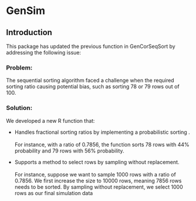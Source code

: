 # GenSim 

## Introduction

This package has updated the previous function in GenCorSeqSort by addressing
the following issue:

### Problem:
The sequential sorting algorithm faced a challenge when the required sorting ratio 
causing potential bias,  such as sorting 78 or 79 rows out of 100.

### Solution:
We developed a new R function that:

- Handles fractional sorting ratios by implementing a probabilistic sorting . 
\
\
For instance, with a ratio of 
0.7856, the function sorts 78 rows with 
44% probability and 79 rows with 56% probability.


- Supports a method to select rows by sampling without replacement.
\
\
For instance, suppose we want to sample 1000 rows with a ratio of 
0.7856. We first increase the size to 10000 rows, meaning 7856 rows 
needs to be sorted. By sampling without replacement, we select 1000 rows
as our final simulation data







